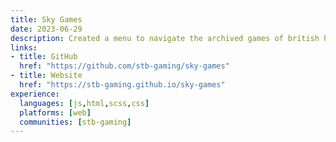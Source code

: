 ```yaml
---
title: Sky Games
date: 2023-06-29
description: Created a menu to navigate the archived games of british history.
links:
- title: GitHub
  href: "https://github.com/stb-gaming/sky-games"
- title: Website
  href: "https://stb-gaming.github.io/sky-games"
experience:
  languages: [js,html,scss,css]
  platforms: [web]
  communities: [stb-gaming]
---
```


